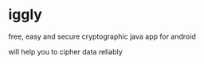 # iggly
free, easy and secure cryptographic java app for android

will help you to cipher data reliably
